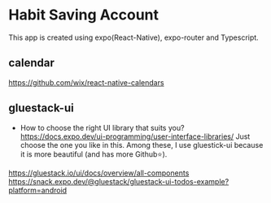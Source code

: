 # Habit Saving Account
This app is created using expo(React-Native), expo-router and Typescript.

## calendar
https://github.com/wix/react-native-calendars

## gluestack-ui
* How to choose the right UI library that suits you?
https://docs.expo.dev/ui-programming/user-interface-libraries/
Just choose the one you like in this. Among these, I use gluestick-ui
because it is more beautiful (and has more Github⭐️).

https://gluestack.io/ui/docs/overview/all-components
https://snack.expo.dev/@gluestack/gluestack-ui-todos-example?platform=android

